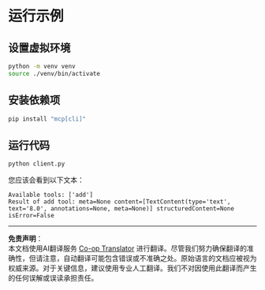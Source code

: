 <!--
CO_OP_TRANSLATOR_METADATA:
{
  "original_hash": "c3c28b090a54f59374677200e23a809e",
  "translation_date": "2025-10-06T16:03:39+00:00",
  "source_file": "03-GettingStarted/10-advanced/code/python/README.md",
  "language_code": "zh"
}
-->
# 运行示例

## 设置虚拟环境

```sh
python -m venv venv
source ./venv/bin/activate
```

## 安装依赖项

```sh
pip install "mcp[cli]"
```

## 运行代码

```sh
python client.py
```

您应该会看到以下文本：

```text
Available tools: ['add']
Result of add tool: meta=None content=[TextContent(type='text', text='8.0', annotations=None, meta=None)] structuredContent=None isError=False
```

---

**免责声明**：  
本文档使用AI翻译服务 [Co-op Translator](https://github.com/Azure/co-op-translator) 进行翻译。尽管我们努力确保翻译的准确性，但请注意，自动翻译可能包含错误或不准确之处。原始语言的文档应被视为权威来源。对于关键信息，建议使用专业人工翻译。我们不对因使用此翻译而产生的任何误解或误读承担责任。